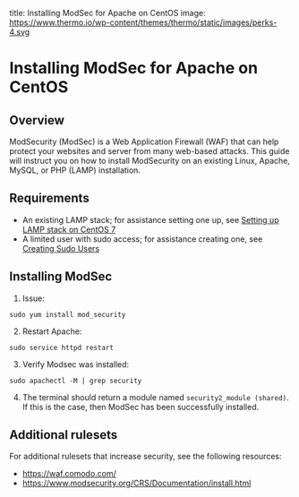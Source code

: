 title: Installing ModSec for Apache on CentOS
image: https://www.thermo.io/wp-content/themes/thermo/static/images/perks-4.svg

# Installing ModSec for Apache on CentOS
## Overview
ModSecurity (ModSec) is a Web Application Firewall (WAF) that can help protect your websites and server from many web-based attacks. This guide will instruct you on how to install ModSecurity on an existing Linux, Apache, MySQL, or PHP (LAMP) installation. 
## Requirements
* An existing LAMP stack; for assistance setting one up, see [Setting up LAMP stack on CentOS 7](https://www.thermo.io/how-to/web-servers/setting-up-lamp-stack-on-centos7)
* A limited user with sudo access; for assistance creating one, see [Creating Sudo Users](https://www.thermo.io/how-to/security/creating-sudo-users)
## Installing ModSec
1. Issue:
```
sudo yum install mod_security
```
2. Restart Apache:
```
sudo service httpd restart
```
3. Verify Modsec was installed:
```
sudo apachectl -M | grep security
```
4. The terminal should return a module named `security2_module (shared)`. If this is the case, then ModSec has been successfully installed. 
## Additional rulesets
For additional rulesets that increase security, see the following resources: 
* https://waf.comodo.com/
* https://www.modsecurity.org/CRS/Documentation/install.html
